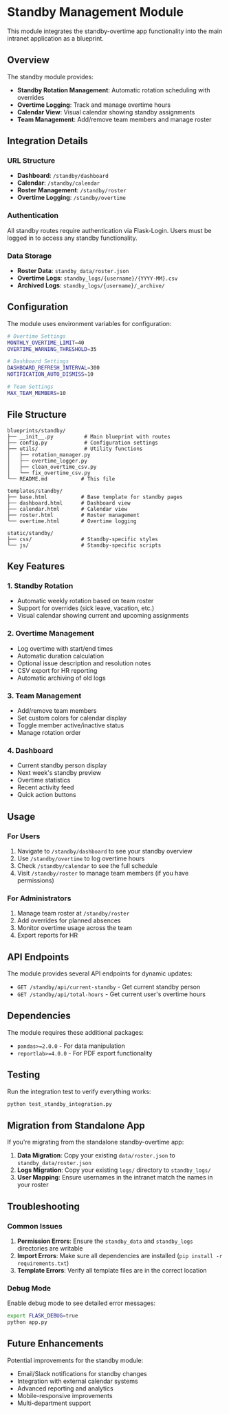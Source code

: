 # Standby Management Module

This module integrates the standby-overtime app functionality into the main intranet application as a blueprint.

## Overview

The standby module provides:
- **Standby Rotation Management**: Automatic rotation scheduling with overrides
- **Overtime Logging**: Track and manage overtime hours
- **Calendar View**: Visual calendar showing standby assignments
- **Team Management**: Add/remove team members and manage roster

## Integration Details

### URL Structure
- **Dashboard**: `/standby/dashboard`
- **Calendar**: `/standby/calendar`
- **Roster Management**: `/standby/roster`
- **Overtime Logging**: `/standby/overtime`

### Authentication
All standby routes require authentication via Flask-Login. Users must be logged in to access any standby functionality.

### Data Storage
- **Roster Data**: `standby_data/roster.json`
- **Overtime Logs**: `standby_logs/{username}/{YYYY-MM}.csv`
- **Archived Logs**: `standby_logs/{username}/_archive/`

## Configuration

The module uses environment variables for configuration:

```bash
# Overtime Settings
MONTHLY_OVERTIME_LIMIT=40
OVERTIME_WARNING_THRESHOLD=35

# Dashboard Settings
DASHBOARD_REFRESH_INTERVAL=300
NOTIFICATION_AUTO_DISMISS=10

# Team Settings
MAX_TEAM_MEMBERS=10
```

## File Structure

```
blueprints/standby/
├── __init__.py          # Main blueprint with routes
├── config.py            # Configuration settings
├── utils/               # Utility functions
│   ├── rotation_manager.py
│   ├── overtime_logger.py
│   ├── clean_overtime_csv.py
│   └── fix_overtime_csv.py
└── README.md           # This file

templates/standby/
├── base.html           # Base template for standby pages
├── dashboard.html      # Dashboard view
├── calendar.html       # Calendar view
├── roster.html         # Roster management
└── overtime.html       # Overtime logging

static/standby/
├── css/                # Standby-specific styles
└── js/                 # Standby-specific scripts
```

## Key Features

### 1. Standby Rotation
- Automatic weekly rotation based on team roster
- Support for overrides (sick leave, vacation, etc.)
- Visual calendar showing current and upcoming assignments

### 2. Overtime Management
- Log overtime with start/end times
- Automatic duration calculation
- Optional issue description and resolution notes
- CSV export for HR reporting
- Automatic archiving of old logs

### 3. Team Management
- Add/remove team members
- Set custom colors for calendar display
- Toggle member active/inactive status
- Manage rotation order

### 4. Dashboard
- Current standby person display
- Next week's standby preview
- Overtime statistics
- Recent activity feed
- Quick action buttons

## Usage

### For Users
1. Navigate to `/standby/dashboard` to see your standby overview
2. Use `/standby/overtime` to log overtime hours
3. Check `/standby/calendar` to see the full schedule
4. Visit `/standby/roster` to manage team members (if you have permissions)

### For Administrators
1. Manage team roster at `/standby/roster`
2. Add overrides for planned absences
3. Monitor overtime usage across the team
4. Export reports for HR

## API Endpoints

The module provides several API endpoints for dynamic updates:

- `GET /standby/api/current-standby` - Get current standby person
- `GET /standby/api/total-hours` - Get current user's overtime hours

## Dependencies

The module requires these additional packages:
- `pandas>=2.0.0` - For data manipulation
- `reportlab>=4.0.0` - For PDF export functionality

## Testing

Run the integration test to verify everything works:

```bash
python test_standby_integration.py
```

## Migration from Standalone App

If you're migrating from the standalone standby-overtime app:

1. **Data Migration**: Copy your existing `data/roster.json` to `standby_data/roster.json`
2. **Logs Migration**: Copy your existing `logs/` directory to `standby_logs/`
3. **User Mapping**: Ensure usernames in the intranet match the names in your roster

## Troubleshooting

### Common Issues

1. **Permission Errors**: Ensure the `standby_data` and `standby_logs` directories are writable
2. **Import Errors**: Make sure all dependencies are installed (`pip install -r requirements.txt`)
3. **Template Errors**: Verify all template files are in the correct location

### Debug Mode

Enable debug mode to see detailed error messages:

```bash
export FLASK_DEBUG=true
python app.py
```

## Future Enhancements

Potential improvements for the standby module:
- Email/Slack notifications for standby changes
- Integration with external calendar systems
- Advanced reporting and analytics
- Mobile-responsive improvements
- Multi-department support 